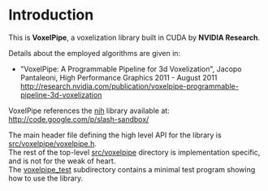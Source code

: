 # Introduction #

This is **VoxelPipe**, a voxelization library built in CUDA by
**NVIDIA Research**.

Details about the employed algorithms are given in:

  * "VoxelPipe: A Programmable Pipeline for 3d Voxelization", Jacopo Pantaleoni, High Performance Graphics 2011 - August 2011<br>   <a href='http://research.nvidia.com/publication/voxelpipe-programmable-pipeline-3d-voxelization'>http://research.nvidia.com/publication/voxelpipe-programmable-pipeline-3d-voxelization</a></li></ul>

VoxelPipe references the <a href='http://code.google.com/p/slash-sandbox/source/browse/#svn%2Ftrunk%2F%20slash-sandbox%2Fnih'>nih</a> library available at:<br>
<a href='http://code.google.com/p/slash-sandbox/'>http://code.google.com/p/slash-sandbox/</a>

The main header file defining the high level API for the library is<br>
<a href='http://code.google.com/p/voxelpipe/source/browse/trunk/src/voxelpipe/voxelpipe.h'>src/voxelpipe/voxelpipe.h</a>.<br>
The rest of the top-level [src/voxelpipe](http://code.google.com/p/voxelpipe/source/browse/#svn%2Ftrunk%2Fsrc%2Fvoxelpipe) directory is implementation specific, and is not for the weak of heart.<br>
The <a href='http://code.google.com/p/voxelpipe/source/browse#svn%2Ftrunk%2Fvoxelpipe_test%2Fsrc'>voxelpipe_test</a> subdirectory contains a minimal test program showing how to use the library.